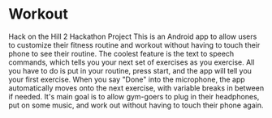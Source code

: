 # Workout
Hack on the Hill 2 Hackathon Project
This is an Android app to allow users to customize their fitness routine and workout without having to touch their phone to see their routine.  The coolest feature is the text to speech commands, which tells you your next set of exercises as you exercise.  All you have to do is put in your routine, press start, and the app will tell you your first exercise.  When you say "Done" into the microphone, the app automatically moves onto the next exercise, with variable breaks in between if needed. It's main goal is to allow gym-goers to plug in their headphones, put on some music, and work out without having to touch their phone again.
